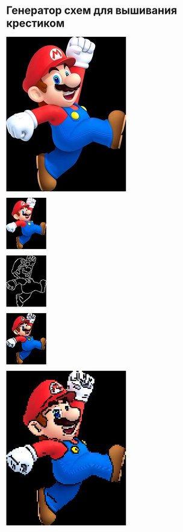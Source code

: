 # Генератор схем для вышивания крестиком

![оригинальное изображение](mario.jpg "оригинальное изображение")

![уменьшенное (пикселизированное) изображение](pixelated.png "уменьшенное (пикселизированное) изображение")

![контур изображения](image.png "контур изображения")

![изображение с контуром](image2.png "изображение с контуром")

![увеличенное изображение с контуром](result.png "увеличенное изображение с контуром")